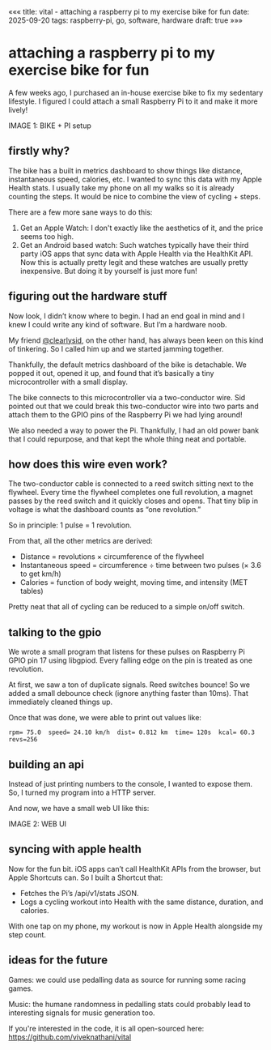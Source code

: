 «««
title: vital - attaching a raspberry pi to my exercise bike for fun
date: 2025-09-20
tags: raspberry-pi, go, software, hardware
draft: true
»»»

# attaching a raspberry pi to my exercise bike for fun

A few weeks ago, I purchased an in-house exercise bike to fix my sedentary lifestyle. I figured I could attach a small Raspberry Pi to it and make it more lively!

IMAGE 1: BIKE + PI setup

## firstly why?

The bike has a built in metrics dashboard to show things like distance, instantaneous speed, calories, etc. I wanted to sync this data with my Apple Health stats. I usually take my phone on all my walks so it is already counting the steps. It would be nice to combine the view of cycling + steps.

There are a few more sane ways to do this:
1. Get an Apple Watch: I don't exactly like the aesthetics of it, and the price seems too high.
2. Get an Android based watch: Such watches typically have their third party iOS apps that sync data with Apple Health via the HealthKit API. Now this is actually pretty legit and these watches are usually pretty inexpensive. But doing it by yourself is just more fun!

## figuring out the hardware stuff

Now look, I didn’t know where to begin. I had an end goal in mind and I knew I could write any kind of software. But I’m a hardware noob.

My friend [@clearlysid](https://www.sid.me/), on the other hand, has always been keen on this kind of tinkering. So I called him up and we started jamming together.

Thankfully, the default metrics dashboard of the bike is detachable. We popped it out, opened it up, and found that it’s basically a tiny microcontroller with a small display.

The bike connects to this microcontroller via a two-conductor wire.
Sid pointed out that we could break this two-conductor wire into two parts and attach them to the GPIO pins of the Raspberry Pi we had lying around!

We also needed a way to power the Pi. Thankfully, I had an old power bank that I could repurpose, and that kept the whole thing neat and portable.

## how does this wire even work?

The two-conductor cable is connected to a reed switch sitting next to the flywheel. Every time the flywheel completes one full revolution, a magnet passes by the reed switch and it quickly closes and opens. That tiny blip in voltage is what the dashboard counts as “one revolution.”

So in principle: 1 pulse = 1 revolution.

From that, all the other metrics are derived:
- Distance = revolutions × circumference of the flywheel
- Instantaneous speed = circumference ÷ time between two pulses (× 3.6 to get km/h)
- Calories = function of body weight, moving time, and intensity (MET tables)

Pretty neat that all of cycling can be reduced to a simple on/off switch.

## talking to the gpio

We wrote a small program that listens for these pulses on Raspberry Pi GPIO pin 17 using libgpiod. Every falling edge on the pin is treated as one revolution.

At first, we saw a ton of duplicate signals. Reed switches bounce! So we added a small debounce check (ignore anything faster than 10ms). That immediately cleaned things up.

Once that was done, we were able to print out values like:

```
rpm= 75.0  speed= 24.10 km/h  dist= 0.812 km  time= 120s  kcal= 60.3  revs=256
```

## building an api

Instead of just printing numbers to the console, I wanted to expose them. So, I turned my program into a HTTP server.

And now, we have a small web UI like this:

IMAGE 2: WEB UI

## syncing with apple health

Now for the fun bit. iOS apps can’t call HealthKit APIs from the browser, but Apple Shortcuts can. So I built a Shortcut that:

- Fetches the Pi’s /api/v1/stats JSON.
- Logs a cycling workout into Health with the same distance, duration, and calories.

With one tap on my phone, my workout is now in Apple Health alongside my step count.

## ideas for the future

Games: we could use pedalling data as source for running some racing games. 

Music: the humane randomness in pedalling stats could probably lead to interesting signals for music generation too.

If you're interested in the code, it is all open-sourced here: https://github.com/viveknathani/vital
